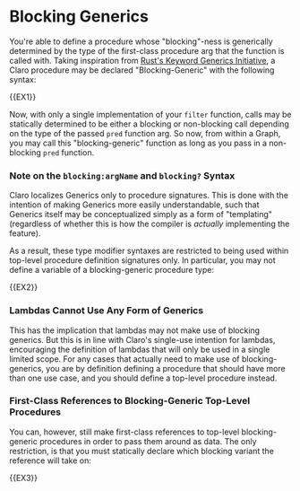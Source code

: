 # Blocking Generics

You're able to define a procedure whose "blocking"-ness is generically determined by the type of the first-class
procedure arg that the function is called with. Taking inspiration
from [Rust's Keyword Generics Initiative](https://blog.rust-lang.org/inside-rust/2022/07/27/keyword-generics.html), a
Claro procedure may be declared "Blocking-Generic" with the following syntax:

{{EX1}}

Now, with only a single implementation of your `filter` function, calls may be statically determined to be either a
blocking or non-blocking call depending on the type of the passed `pred` function arg. So now, from within a Graph, you
may call this "blocking-generic" function as long as you pass in a non-blocking `pred` function.

### Note on the `blocking:argName` and `blocking?` Syntax

Claro localizes Generics only to procedure signatures. This is done with the intention of making Generics more easily
understandable, such that Generics itself may be conceptualized simply as a form of "templating" (regardless of whether
this is how the compiler is *actually* implementing the feature).

As a result, these type modifier syntaxes are restricted to being used within top-level procedure definition signatures
only. In particular, you may not define a variable of a blocking-generic procedure type:

{{EX2}}

### Lambdas Cannot Use Any Form of Generics

This has the implication that lambdas may not make use of blocking generics. But this is in line with Claro's single-use
intention for lambdas, encouraging the definition of lambdas that will only be used in a single limited scope. For any
cases that actually need to make use of blocking-generics, you are by definition defining a procedure that should have
more than one use case, and you should define a top-level procedure instead.

### First-Class References to Blocking-Generic Top-Level Procedures

You can, however, still make first-class references to top-level blocking-generic procedures in order to pass them
around as data. The only restriction, is that you must statically declare which blocking variant the reference will take
on:

{{EX3}}